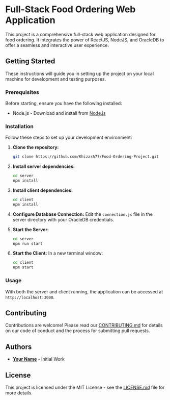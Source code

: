 
# Full-Stack Food Ordering Web Application

This project is a comprehensive full-stack web application designed for food ordering. It integrates the power of ReactJS, NodeJS, and OracleDB to offer a seamless and interactive user experience.

## Getting Started

These instructions will guide you in setting up the project on your local machine for development and testing purposes.

### Prerequisites

Before starting, ensure you have the following installed:
- Node.js - Download and install from [Node.js](https://nodejs.org/)

### Installation

Follow these steps to set up your development environment:

1. **Clone the repository:**
   ```bash
   git clone https://github.com/KhizarA77/Food-Ordering-Project.git
   ```

2. **Install server dependencies:**
   ```bash
   cd server
   npm install
   ```

3. **Install client dependencies:**
   ```bash
   cd client
   npm install
   ```

4. **Configure Database Connection:**
   Edit the `connection.js` file in the server directory with your OracleDB credentials.

5. **Start the Server:**
   ```bash
   cd server
   npm run start
   ```

6. **Start the Client:**
   In a new terminal window:
   ```bash
   cd client
   npm start
   ```

### Usage

With both the server and client running, the application can be accessed at `http://localhost:3000`.

## Contributing

Contributions are welcome! Please read our [CONTRIBUTING.md](CONTRIBUTING.md) for details on our code of conduct and the process for submitting pull requests.

## Authors

- **[Your Name](https://github.com/yourusername)** - Initial Work

## License

This project is licensed under the MIT License - see the [LICENSE.md](LICENSE.md) file for more details.

